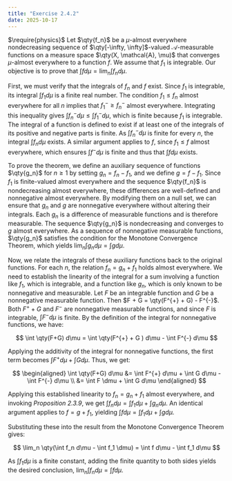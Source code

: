 ```yaml
---
title: "Exercise 2.4.2"
date: 2025-10-17
---
```

$\require{physics}$
Let $\qty{f_n}$ be a $\mu$-almost everywhere nondecreasing sequence of $\qty[-\infty, \infty]$-valued $\mathcal{A}$-measurable functions on a measure space $\qty(X, \mathcal{A}, \mu)$ that converges $\mu$-almost everywhere to a function $f$. 
We assume that $f_1$ is integrable. 
Our objective is to prove that $\int f d\mu = \lim_n \int f_n d\mu$. 

First, we must verify that the integrals of $f_n$ and $f$ exist. 
Since $f_1$ is integrable, its integral $\int f_1 d\mu$ is a finite real number. 
The condition $f_1 \leq f_n$ almost everywhere for all $n$ implies that $f_1^{-} \geq f_n^{-}$ almost everywhere. 
Integrating this inequality gives $\int f_n^{-}d \mu \leq \int f_1^{-} d\mu$, which is finite because $f_1$ is integrable. 
The integral of a function is defined to exist if at least one of the integrals of its positive and negative parts is finite. 
As $\int f_n^{-} d\mu$ is finite for every $n$, the integral $\int f_n d\mu$ exists. 
A similar argument applies to $f$, since $f_1 \leq f$ almost everywhere, which ensures $\int f^{-} d\mu$ is finite and thus that $\int f d\mu$ exists. 

To prove the theorem, we define an auxiliary sequence of functions $\qty{g_n}$ for $n \geq 1$ by setting $g_n = f_n - f_1$, and we define $g = f - f_1$. 
Since $f_1$ is finite-valued almost everywhere and the sequence $\qty{f_n}$ is nondecreasing almost everywhere, these differences are well-defined and nonnegative almost everywhere. 
By modifying them on a null set, we can ensure that $g_n$ and $g$ are nonnegative everywhere without altering their integrals. 
Each $g_n$ is a difference of measurable functions and is therefore measurable. 
The sequence $\qty{g_n}$ is nondecreasing and converges to $g$ almost everywhere. 
As a sequence of nonnegative measurable functions, $\qty{g_n}$ satisfies the condition for the Monotone Convergence Theorem, which yields $\lim_n \int g_n d\mu = \int g d\mu$. 

Now, we relate the integrals of these auxiliary functions back to the original functions. 
For each $n$, the relation $f_n = g_n + f_1$ holds almost everywhere. 
We need to establish the linearity of the integral for a sum involving a function like $f_1$, which is integrable, and a function like $g_n$, which is only known to be nonnegative and measurable. 
Let $F$ be an integrable function and $G$ be a nonnegative measurable function. 
Then $F + G = \qty(F^{+} + G) - F^{-}$. 
Both $F^{+} + G$ and $F^{-}$ are nonnegative measurable functions, and since $F$ is integrable, $\int F^{-}d \mu$ is finite. 
By the definition of the integral for nonnegative functions, we have:

$$
  \int \qty(F+G) d\mu = \int \qty(F^{+} + G ) d\mu - \int F^{-} d\mu
$$

Applying the additivity of the integral for nonnegative functions, the first term becomes $\int F^{+} d\mu + \int G d\mu$. 
Thus, we get:

$$
\begin{aligned}
  \int \qty(F+G) d\mu &= \int F^{+} d\mu + \int G d\mu - \int F^{-} d\mu \\
  &= \int F \dmu + \int G d\mu
\end{aligned}
$$

Applying this established linearity to $f_n = g_n + f_1$ almost everywhere, and invoking *Proposition 2.3.9*, we get $\int f_n d\mu = \int f_1 d\mu + \int g_n d\mu$. 
An identical argument applies to $f = g + f_1$, yielding $\int f d\mu = \int f_1 d\mu + \int g d\mu$. 

Substituting these into the result from the Monotone Convergence Theorem gives:

$$
  \lim_n \qty(\int f_n d\mu - \int f_1 \dmu) = \int f d\mu - \int f_1 d\mu
$$

As $\int f_1 d\mu$ is a finite constant, adding the finite quantity to both sides yields the desired conclusion, $\lim_n \int f_n d\mu = \int f d\mu$. 
